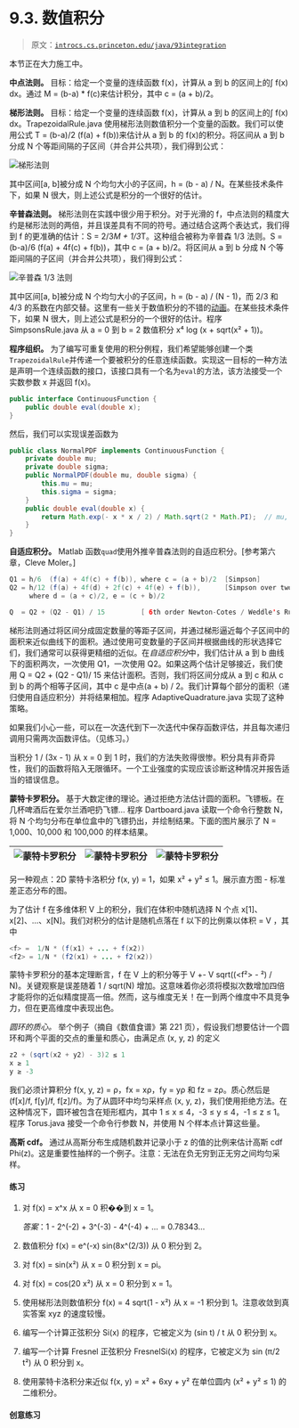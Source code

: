 # 9.3\. 数值积分

> 原文：[`introcs.cs.princeton.edu/java/93integration`](https://introcs.cs.princeton.edu/java/93integration)

本节正在大力施工中。

**中点法则。** 目标：给定一个变量的连续函数 f(x)，计算从 a 到 b 的区间上的∫ f(x) dx。通过 M = (b-a) * f(c)来估计积分，其中 c = (a + b)/2。

**梯形法则。** 目标：给定一个变量的连续函数 f(x)，计算从 a 到 b 的区间上的∫ f(x) dx。TrapezoidalRule.java 使用梯形法则数值积分一个变量的函数。我们可以使用公式 T = (b-a)/2 (f(a) + f(b))来估计从 a 到 b 的 f(x)的积分。将区间从 a 到 b 分成 N 个等距间隔的子区间（并合并公共项），我们得到公式：

![梯形法则](img/abe17ef3c45eeeaaaaecac7609acd125.png)

其中区间[a, b]被分成 N 个均匀大小的子区间，h = (b - a) / N。在某些技术条件下，如果 N 很大，则上述公式是积分的一个很好的估计。

**辛普森法则。** 梯形法则在实践中很少用于积分。对于光滑的 f，中点法则的精度大约是梯形法则的两倍，并且误差具有不同的符号。通过结合这两个表达式，我们得到 f 的更准确的估计：S = 2/3*M + 1/3*T。这种组合被称为辛普森 1/3 法则。S = (b-a)/6 (f(a) + 4f(c) + f(b))，其中 c = (a + b)/2。将区间从 a 到 b 分成 N 个等距间隔的子区间（并合并公共项），我们得到公式：

![辛普森 1/3 法则](img/1b2e20aea9a99bd23f5124e6cb29a881.png)

其中区间[a, b]被分成 N 个均匀大小的子区间，h = (b - a) / (N - 1)，而 2/3 和 4/3 的系数在内部交替。这里有一些关于数值积分的不错的[动画](http://www.ecs.fullerton.edu/~mathews/a2001/Animations/Quadrature/)。在某些技术条件下，如果 N 很大，则上述公式是积分的一个很好的估计。程序 SimpsonsRule.java 从 a = 0 到 b = 2 数值积分 x⁴ log (x + sqrt(x² + 1))。

**程序组织。** 为了编写可重复使用的积分例程，我们希望能够创建一个类`TrapezoidalRule`并传递一个要被积分的任意连续函数。实现这一目标的一种方法是声明一个连续函数的接口，该接口具有一个名为`eval`的方法，该方法接受一个实数参数 x 并返回 f(x)。

```java
public interface ContinuousFunction {
    public double eval(double x);
}

```

然后，我们可以实现误差函数为

```java
public class NormalPDF implements ContinuousFunction {
    private double mu;
    private double sigma;
    public NormalPDF(double mu, double sigma) {
        this.mu = mu;
        this.sigma = sigma;
    }
    public double eval(double x) {
        return Math.exp(- x * x / 2) / Math.sqrt(2 * Math.PI);  // mu, sigma
    }
}

```

**自适应积分。** Matlab 函数`quad`使用外推辛普森法则的自适应积分。[参考第六章，Cleve Moler。]

```java
Q1 = h/6  (f(a) + 4f(c) + f(b)), where c = (a + b)/2  [Simpson]
Q2 = h/12 (f(a) + 4f(d) + 2f(c) + 4f(e) + f(b)),      [Simpson over two subintervals]
     where d = (a + c)/2, e = (c + b)/2

Q  = Q2 + (Q2 - Q1) / 15         [ 6th order Newton-Cotes / Weddle's Rule]

```

梯形法则通过将区间分成固定数量的等距子区间，并通过梯形逼近每个子区间中的面积来近似曲线下的面积。通过使用可变数量的子区间并根据曲线的形状选择它们，我们通常可以获得更精细的近似。在*自适应积分*中，我们估计从 a 到 b 曲线下的面积两次，一次使用 Q1，一次使用 Q2。如果这两个估计足够接近，我们使用 Q = Q2 + (Q2 - Q1)/ 15 来估计面积。否则，我们将区间分成从 a 到 c 和从 c 到 b 的两个相等子区间，其中 c 是中点(a + b) / 2。我们计算每个部分的面积（递归使用自适应积分）并将结果相加。程序 AdaptiveQuadrature.java 实现了这种策略。

如果我们小心一些，可以在一次迭代到下一次迭代中保存函数评估，并且每次递归调用只需两次函数评估。（见练习。）

当积分 1 / (3x - 1) 从 x = 0 到 1 时，我们的方法失败得很惨。积分具有非奇异性，我们的函数将陷入无限循环。一个工业强度的实现应该诊断这种情况并报告适当的错误信息。

**蒙特卡罗积分。** 基于大数定律的理论。通过拒绝方法估计圆的面积。飞镖板。在几杯啤酒后在爱尔兰酒吧扔飞镖... 程序 Dartboard.java 读取一个命令行整数 N，将 N 个均匀分布在单位盒中的飞镖扔出，并绘制结果。下面的图片展示了 N = 1,000、10,000 和 100,000 的样本结果。

| ![蒙特卡罗积分](img/b1a110d4d7ec88520a90590ec571d92d.png) | ![蒙特卡罗积分](img/d37d2b6a9b4e5bb8d067ccca9ea77bde.png) | ![蒙特卡罗积分](img/758e0bb7dcefbc422c9b3f4a30a5b7bf.png) |
| --- | --- | --- |

另一种观点：2D 蒙特卡洛积分 f(x, y) = 1，如果 x² + y² ≤ 1。展示直方图 - 标准差正态分布的图。

为了估计 f 在多维体积 V 上的积分，我们在体积中随机选择 N 个点 x[1]、x[2]、...、x[N]。我们对积分的估计是随机点落在 f 以下的比例乘以体积 = V <f>，其中

```java
<f> =  1/N * (f(x1) + ... + f(x2))
<f2> = 1/N * (f2(x1) + ... + f2(x2))

```

蒙特卡罗积分的基本定理断言，f 在 V 上的积分等于 V <f> +- V sqrt((<f²> - <f>²) / N)。关键观察是误差随着 1 / sqrt(N) 增加。这意味着你必须将模拟次数增加四倍才能将你的近似精度提高一倍。然而，这与维度无关！在一到两个维度中不具竞争力，但在更高维度中表现出色。

*圆环的质心。* 举个例子（摘自《数值食谱》第 221 页），假设我们想要估计一个圆环和两个平面的交点的重量和质心，由满足点 (x, y, z) 的定义

```java
z2 + (sqrt(x2 + y2) - 3)2 ≤ 1
x ≥ 1
y ≥ -3

```

我们必须计算积分 f(x, y, z) = ρ，fx = xρ，fy = yρ 和 fz = zρ。质心然后是 (f[x]/f, f[y]/f, f[z]/f)。为了从圆环中均匀采样点 (x, y, z)，我们使用拒绝方法。在这种情况下，圆环被包含在矩形框内，其中 1 ≤ x ≤ 4，-3 ≤ y ≤ 4，-1 ≤ z ≤ 1。程序 Torus.java 接受一个命令行参数 N，并使用 N 个样本点计算这些量。

**高斯 cdf。** 通过从高斯分布生成随机数并记录小于 z 的值的比例来估计高斯 cdf Phi(z)。这是重要性抽样的一个例子。注意：无法在负无穷到正无穷之间均匀采样。

#### 练习

1.  对 f(x) = x^x 从 x = 0 积��到 x = 1。

    *答案*：1 - 2^(-2) + 3^(-3) - 4^(-4) + ... = 0.78343...

1.  数值积分 f(x) = e^(-x) sin(8x^(2/3)) 从 0 积分到 2。

1.  对 f(x) = sin(x²) 从 x = 0 积分到 x = pi。

1.  对 f(x) = cos(20 x²) 从 x = 0 积分到 x = 1。

1.  使用梯形法则数值积分 f(x) = 4 sqrt(1 - x²) 从 x = -1 积分到 1。注意收敛到真实答案 xyz 的速度较慢。

1.  编写一个计算正弦积分 Si(x) 的程序，它被定义为 (sin t) / t 从 0 积分到 x。

1.  编写一个计算 Fresnel 正弦积分 FresnelSi(x) 的程序，它被定义为 sin (π/2 t²) 从 0 积分到 x。

1.  使用蒙特卡洛积分来近似 f(x, y) = x² + 6xy + y² 在单位圆内 (x² + y² ≤ 1) 的二维积分。

#### 创意练习
